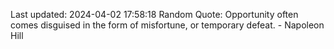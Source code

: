 Last updated: 2024-04-02 17:58:18
Random Quote: Opportunity often comes disguised in the form of misfortune, or temporary defeat. - Napoleon Hill